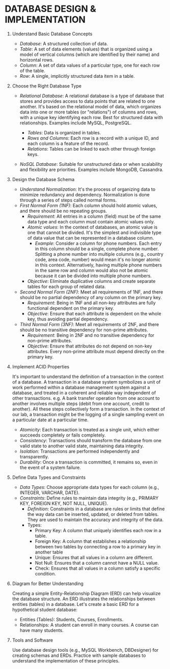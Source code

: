 # DATABASE DESIGN & IMPLEMENTATION

1. Understand Basic Database Concepts

    * _Database_: A structured collection of data.
    * _Table_: A set of data elements (values) that is organized using a model of vertical columns (which are identified by their name) and horizontal rows.
    * _Column_: A set of data values of a particular type, one for each row of the table.
    * _Row_: A single, implicitly structured data item in a table. 

2. Choose the Right Database Type

    * _Relational Database_: A relational database is a type of database that stores and provides access to data points that are related to one another. It's based on the relational model of data, which organizes data into one or more tables (or "relations") of columns and rows, with a unique key identifying each row. Best for structured data with relationships. Examples include MySQL, PostgreSQL.
      * _Tables_: Data is organized in tables.
      * _Rows and Columns_: Each row is a record with a unique ID, and each column is a feature of the record.
      * _Relations_: Tables can be linked to each other through foreign keys.

    * _NoSQL Database_: Suitable for unstructured data or when scalability and flexibility are priorities. Examples include MongoDB, Cassandra.

3. Design the Database Schema

    * _Understand Normalization_: It's the process of organizing data to minimize redundancy and dependency. Normalization is done through a series of steps called normal forms.
    * _First Normal Form (1NF)_: Each column should hold atomic values, and there should be no repeating groups.
      * _Requirement_: All entries in a column (field) must be of the same data type and each column must contain atomic values only.
      * _Atomic values_: In the context of databases, an atomic value is one that cannot be divided. It's the simplest and indivisible type of data value that can be represented in a database column.
         * _Example_: Consider a column for phone numbers. Each entry in this column should be a single, complete phone number. Splitting a phone number into multiple columns (e.g., country code, area code, number) would mean it's no longer atomic in this context. Alternatively, having multiple phone numbers in the same row and column would also not be atomic because it can be divided into multiple phone numbers.
      * _Objective_: Eliminate duplicative columns and create separate tables for each group of related data.
    * _Second Normal Form (2NF)_: Meet all requirements of 1NF, and there should be no partial dependency of any column on the primary key.
      * _Requirement_: Being in 1NF and all non-key attributes are fully functional dependent on the primary key.
      * _Objective_: Ensure that each attribute is dependent on the whole key, thus avoiding partial dependency.
    * _Third Normal Form (3NF)_: Meet all requirements of 2NF, and there should be no transitive dependency for non-prime attributes.
      * _Requirement_: Being in 2NF and no transitive dependency for non-prime attributes.
      * _Objective_: Ensure that attributes do not depend on non-key attributes. Every non-prime attribute must depend directly on the primary key.
        
4. Implement ACID Properties

   It's important to understand the definition of a transaction in the context of a database.  A transaction in a database system symbolizes a unit of work performed within a database management system against a database, and treated in a coherent and reliable way independent of other transactions. e.g. A bank transfer operation from one account to another involves multiple steps (debit from one account, credit to another). All these steps collectively form a transaction. In the context of our lab, a transaction might be the logging of a single sampling event on a particular date at a particular time.  

    * _Atomicity_: Each transaction is treated as a single unit, which either succeeds completely or fails completely.
    * _Consistency_: Transactions should transform the database from one valid state to another valid state, maintaining data integrity.
    * _Isolation_: Transactions are performed independently and transparently.
    * _Durability_: Once a transaction is committed, it remains so, even in the event of a system failure.

6. Define Data Types and Constraints

    * _Data Types_: Choose appropriate data types for each column (e.g., INTEGER, VARCHAR, DATE).
    * _Constraints_: Define rules to maintain data integrity (e.g., PRIMARY KEY, FOREIGN KEY, NOT NULL, UNIQUE).
       * _Definition_: Constraints in a database are rules or limits that define the way data can be inserted, updated, or deleted from tables. They are used to maintain the accuracy and integrity of the data.
       * Types:
          * Primary Key: A column that uniquely identifies each row in a table.
          * Foreign Key: A column that establishes a relationship between two tables by connecting a row to a primary key in another table
          * Unique: Ensures that all values in a column are different.
          * Not Null: Ensures that a column cannot have a NULL value.
          * Check: Ensures that all values in a column satisfy a specific condition.

7. Diagram for Better Understanding

   Creating a simple Entity-Relationship Diagram (ERD) can help visualize the database structure. An ERD illustrates the relationships between entities (tables) in a database. Let's create a basic ERD for a hypothetical student database:

    * Entities (Tables): Students, Courses, Enrollments.
    * Relationships:
        A student can enroll in many courses.
        A course can have many students.

7. Tools and Software

    Use database design tools (e.g., MySQL Workbench, DBDesigner) for creating schemas and ERDs.
    Practice with sample databases to understand the implementation of these principles.
